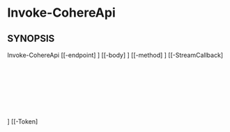 ﻿---
external help file: powershai-help.xml
schema: 2.0.0
powershai: true
---

# Invoke-CohereApi

## SYNOPSIS <!--!= @#Synop !-->

Invoke-CohereApi [[-endpoint] <Object>] [[-body] <Object>] [[-method] <Object>] [[-StreamCallback] <Object>] [[-Token] <Object>] [<CommonParameters>]


## SYNTAX <!--!= @#Syntax !-->

```
Invoke-CohereApi [[-endpoint] <Object>] [[-body] <Object>] [[-method] <Object>] [[-StreamCallback] <Object>] [[-Token] <Object>] [<CommonParameters>]
```

## PARAMETERS <!--!= @#Params !-->

### -StreamCallback

```yml
Parameter Set: (All)
Type: Object
Aliases: 
Accepted Values: 
Required: false
Position: 3
Default Value: 
Accept pipeline input: false
Accept wildcard characters: 
```

### -Token

```yml
Parameter Set: (All)
Type: Object
Aliases: 
Accepted Values: 
Required: false
Position: 4
Default Value: 
Accept pipeline input: false
Accept wildcard characters: 
```

### -body

```yml
Parameter Set: (All)
Type: Object
Aliases: 
Accepted Values: 
Required: false
Position: 1
Default Value: 
Accept pipeline input: false
Accept wildcard characters: 
```

### -endpoint

```yml
Parameter Set: (All)
Type: Object
Aliases: 
Accepted Values: 
Required: false
Position: 0
Default Value: 
Accept pipeline input: false
Accept wildcard characters: 
```

### -method

```yml
Parameter Set: (All)
Type: Object
Aliases: 
Accepted Values: 
Required: false
Position: 2
Default Value: 
Accept pipeline input: false
Accept wildcard characters: 
```